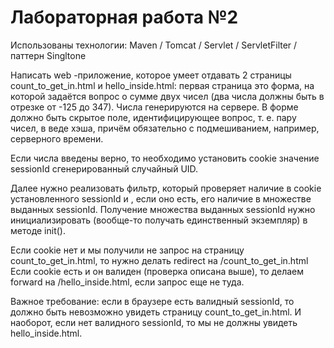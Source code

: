 # Лабораторная работа №2

Использованы технологии:
Maven / Tomcat / Servlet / ServletFilter / паттерн Singltone

Написать web -приложение, которое умеет отдавать 2 страницы count_to_get_in.html и hello_inside.html: первая страница это форма, на которой задаётся вопрос о сумме двух чисел (два числа должны быть в отрезке от -125 до 347). Числа генерируются на сервере. В форме должно быть скрытое поле, идентифицирующее вопрос, т. е. пару чисел, в веде хэша, причём обязательно с подмешиванием, например, серверного времени.

Если числа введены верно, то необходимо установить cookie значение sessionId сгенерированный случайный UID.

Далее нужно реализовать фильтр, который проверяет наличие в cookie установленного sessionId и , если оно есть, его наличие в множестве выданных sessionId. Получение множества выданных sessionId нужно инициализировать (вообще-то получать единственный экземпляр) в методе init().

Если cookie нет и мы получили не запрос на страницу count_to_get_in.html, то нужно делать redirect на /count_to_get_in.html
Если cookie есть и он валиден (проверка описана выше), то делаем forward на /hello_inside.html, если запрос еще не туда.

Важное требование: если в браузере есть валидный sessionId, то должно быть невозможно увидеть страницу count_to_get_in.html. И наоборот, если нет валидного sessionId, то мы не должны увидеть hello_inside.html.
